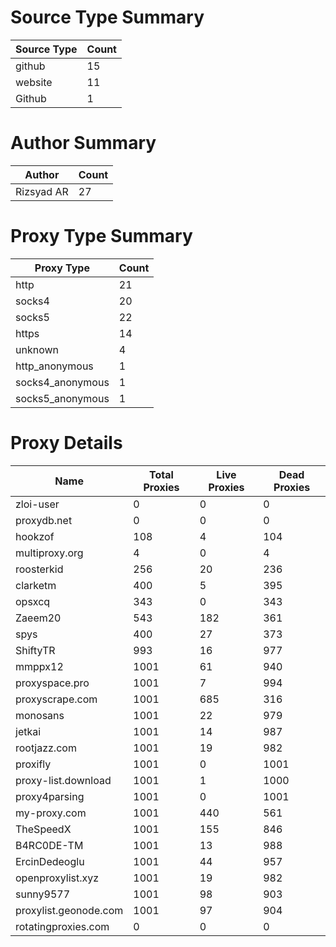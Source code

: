 # Source Type Summary

| Source Type | Count |
|-------------|-------|
| github | 15 |
| website | 11 |
| Github | 1 |


# Author Summary

| Author | Count |
|--------|-------|
| Rizsyad AR | 27 |


# Proxy Type Summary

| Proxy Type | Count |
|------------|-------|
| http | 21 |
| socks4 | 20 |
| socks5 | 22 |
| https | 14 |
| unknown | 4 |
| http_anonymous | 1 |
| socks4_anonymous | 1 |
| socks5_anonymous | 1 |


# Proxy Details

| Name | Total Proxies | Live Proxies | Dead Proxies |
|------|---------------|--------------|---------------|
| zloi-user | 0 | 0 | 0 |
| proxydb.net | 0 | 0 | 0 |
| hookzof | 108 | 4 | 104 |
| multiproxy.org | 4 | 0 | 4 |
| roosterkid | 256 | 20 | 236 |
| clarketm | 400 | 5 | 395 |
| opsxcq | 343 | 0 | 343 |
| Zaeem20 | 543 | 182 | 361 |
| spys | 400 | 27 | 373 |
| ShiftyTR | 993 | 16 | 977 |
| mmppx12 | 1001 | 61 | 940 |
| proxyspace.pro | 1001 | 7 | 994 |
| proxyscrape.com | 1001 | 685 | 316 |
| monosans | 1001 | 22 | 979 |
| jetkai | 1001 | 14 | 987 |
| rootjazz.com | 1001 | 19 | 982 |
| proxifly | 1001 | 0 | 1001 |
| proxy-list.download | 1001 | 1 | 1000 |
| proxy4parsing | 1001 | 0 | 1001 |
| my-proxy.com | 1001 | 440 | 561 |
| TheSpeedX | 1001 | 155 | 846 |
| B4RC0DE-TM | 1001 | 13 | 988 |
| ErcinDedeoglu | 1001 | 44 | 957 |
| openproxylist.xyz | 1001 | 19 | 982 |
| sunny9577 | 1001 | 98 | 903 |
| proxylist.geonode.com | 1001 | 97 | 904 |
| rotatingproxies.com | 0 | 0 | 0 |
